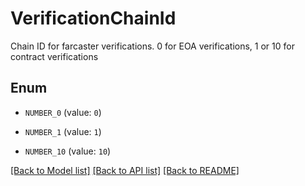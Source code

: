 # VerificationChainId

Chain ID for farcaster verifications. 0 for EOA verifications, 1 or 10 for contract verifications

## Enum

* `NUMBER_0` (value: `0`)

* `NUMBER_1` (value: `1`)

* `NUMBER_10` (value: `10`)

[[Back to Model list]](../README.md#documentation-for-models) [[Back to API list]](../README.md#documentation-for-api-endpoints) [[Back to README]](../README.md)
